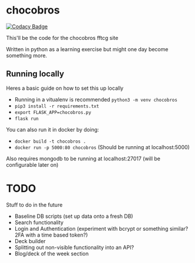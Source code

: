 # chocobros
[![Codacy Badge](https://api.codacy.com/project/badge/Grade/183634e5dafe47deab5b131a258379c0)](https://www.codacy.com/app/insacuri/chocobros?utm_source=github.com&amp;utm_medium=referral&amp;utm_content=insacuri/chocobros&amp;utm_campaign=Badge_Grade)

This'll be the code for the chocobros fftcg site

Written in python as a learning exercise but might one day become something more.

## Running locally

Heres a basic guide on how to set this up locally
 - Running in a vitualenv is recommended `python3 -m venv chocobros`
 - `pip3 install -r requirements.txt`
 - `export FLASK_APP=chocobros.py`
 - `flask run`

You can also run it in docker by doing:
 - `docker build -t chocobros .`
 - `docker run -p 5000:80 chocobros` (Should be running at localhost:5000)

 Also requires mongodb to be running at localhost:27017 (will be configurable later on)


 # TODO

 Stuff to do in the future
  - Baseline DB scripts (set up data onto a fresh DB)
  - Search functionality
  - Login and Authentication (experiment with bcrypt or something similar? 2FA with a time based token?)
  - Deck builder
  - Splitting out non-visible functionality into an API?
  - Blog/deck of the week section
